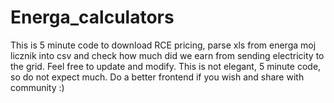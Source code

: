 # Energa_calculators

This is 5 minute code to download RCE pricing, parse xls from energa moj licznik into csv and check how much did we earn from sending electricity to the grid.
Feel free to update and modify. This is not elegant, 5 minute code, so do not expect much. Do a better frontend if you wish and share with community :)
